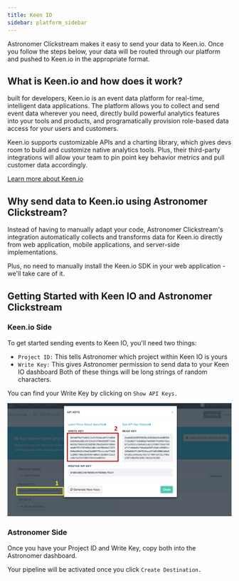 ```yaml
---
title: Keen IO
sidebar: platform_sidebar
---
```

Astronomer Clickstream makes it easy to send your data to Keen.io. Once you follow the steps below, your data will be routed through our platform and pushed to Keen.io in the appropriate format. 

## What is Keen.io and how does it work?

built for developers, Keen.io is an event data platform for real-time, intelligent data applications. The platform allows you to collect and send event data wherever you need, directly build powerful analytics features into your tools and products, and programatically provision role-based data access for your users and customers.

Keen.io supports customizable APIs and a charting library, which gives devs room to build and customize native analytics tools. Plus, their third-party integrations will allow your team to pin point key behavior metrics and pull customer data accordingly. 

[Learn more about Keen.io](https://keen.io/)

## Why send data to Keen.io using Astronomer Clickstream?

Instead of having to manually adapt your code, Astronomer Clickstream's integration automatically collects and transforms data for Keen.io directly from web application, mobile applications, and server-side implementations. 

Plus, no need to manually install the Keen.io SDK in your web application - we'll take care of it. 

## Getting Started with Keen IO and Astronomer Clickstream

### Keen.io Side 

To get started sending events to Keen IO, you'll need two things:
* `Project ID:` This tells Astronomer which project within Keen IO is yours
* `Write Key:` This gives Astronomer permission to send data to your Keen IO dashboard
Both of these things will be long strings of random characters. 

You can find your Write Key by clicking on `Show API Keys.`

![keen-io1](../../../images/keen-io1.png)

### Astronomer Side

Once you have your Project ID and Write Key, copy both into the Astronomer dashboard. 

Your pipeline will be activated once you click `Create Destination.`

